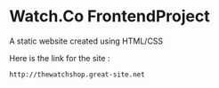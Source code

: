 # Watch.Co FrontendProject
 A static website created using HTML/CSS
 
 Here is the link for the site : 
 
    http://thewatchshop.great-site.net
